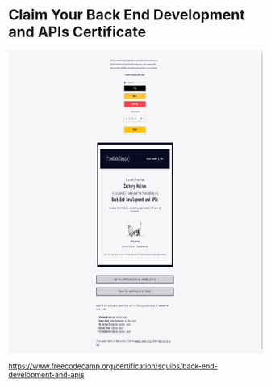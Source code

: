 # Claim Your Back End Development and APIs Certificate

<p align="center"><img src="/Images/certificates/my-back-end-development-and-apis-certificate.png" height="600" alt="My Back End Development and APIs certification from freeCodeCamp"/></p>

https://www.freecodecamp.org/certification/squibs/back-end-development-and-apis
